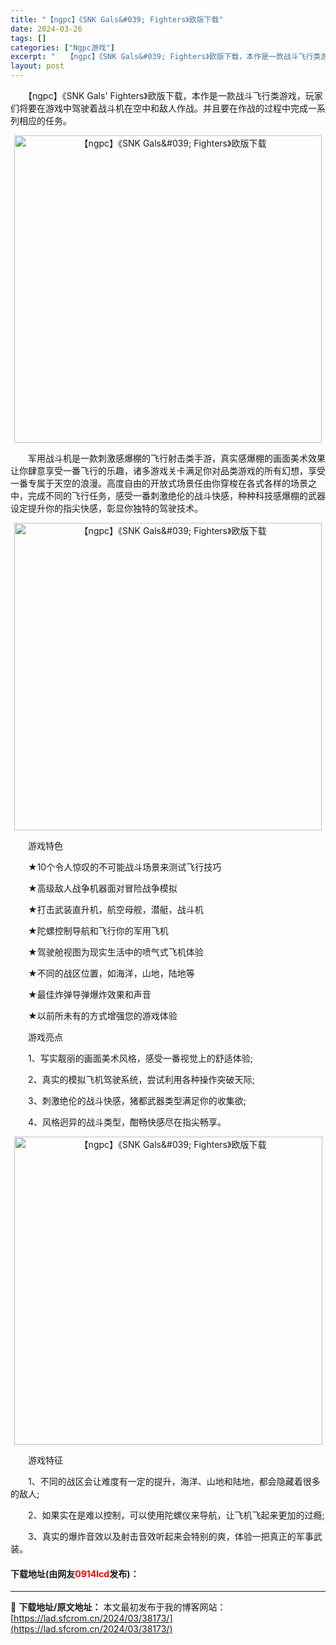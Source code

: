 ```yaml
---
title: "【ngpc】《SNK Gals&#039; Fighters》欧版下载"
date: 2024-03-26
tags: []
categories: ["Ngpc游戏"]
excerpt: "　　【ngpc】《SNK Gals&#039; Fighters》欧版下载，本作是一款战斗飞行类游戏，玩家们将要在游戏中驾驶着战斗机在空中和敌人作战。并且要在作战的过程中完成一系列相应的任务。 　　军用战斗机是一款刺激感爆棚的飞行射击类手游，真实感爆棚的画面美术效果让你肆意享受一番飞行的乐趣，诸多游戏&hellip;"
layout: post
---
```


 <p>　　【ngpc】《SNK Gals&#39; Fighters》欧版下载，本作是一款战斗飞行类游戏，玩家们将要在游戏中驾驶着战斗机在空中和敌人作战。并且要在作战的过程中完成一系列相应的任务。</p> <p align="center"><img align="" border="0" src="https://lad.sfcrom.cn/wp-content/uploads/2024/03/20240326_6602bc645c0ef.png" width="492" alt="【ngpc】《SNK Gals&amp;#039; Fighters》欧版下载" /></p> <p>　　军用战斗机是一款刺激感爆棚的飞行射击类手游，真实感爆棚的画面美术效果让你肆意享受一番飞行的乐趣，诸多游戏关卡满足你对品类游戏的所有幻想，享受一番专属于天空的浪漫。高度自由的开放式场景任由你穿梭在各式各样的场景之中，完成不同的飞行任务，感受一番刺激绝伦的战斗快感，种种科技感爆棚的武器设定提升你的指尖快感，彰显你独特的驾驶技术。</p> <p align="center"><img align="" border="0" src="https://lad.sfcrom.cn/wp-content/uploads/2024/03/20240326_6602bc65006d9.png" width="492" alt="【ngpc】《SNK Gals&amp;#039; Fighters》欧版下载" /></p> <p>　　游戏特色</p> <p>　　★10个令人惊叹的不可能战斗场景来测试飞行技巧</p> <p>　　★高级敌人战争机器面对冒险战争模拟</p> <p>　　★打击武装直升机，航空母舰，潜艇，战斗机</p> <p>　　★陀螺控制导航和飞行你的军用飞机</p> <p>　　★驾驶舱视图为现实生活中的喷气式飞机体验</p> <p>　　★不同的战区位置，如海洋，山地，陆地等</p> <p>　　★最佳炸弹导弹爆炸效果和声音</p> <p>　　★以前所未有的方式增强您的游戏体验</p> <p>　　游戏亮点</p> <p>　　1、写实靓丽的画面美术风格，感受一番视觉上的舒适体验;</p> <p>　　2、真实的模拟飞机驾驶系统，尝试利用各种操作突破天际;</p> <p>　　3、刺激绝伦的战斗快感，猪都武器类型满足你的收集欲;</p> <p>　　4、风格迥异的战斗类型，酣畅快感尽在指尖畅享。</p> <p align="center"><img align="" border="0" src="https://lad.sfcrom.cn/wp-content/uploads/2024/03/20240326_6602bc659804e.png" width="493" alt="【ngpc】《SNK Gals&amp;#039; Fighters》欧版下载" /></p> <p>　　游戏特征</p> <p>　　1、不同的战区会让难度有一定的提升，海洋、山地和陆地，都会隐藏着很多的敌人;</p> <p>　　2、如果实在是难以控制，可以使用陀螺仪来导航，让飞机飞起来更加的过瘾;</p> <p>　　3、真实的爆炸音效以及射击音效听起来会特别的爽，体验一把真正的军事武装。</p> <p><h4>下载地址(由网友<font color="red">0914lcd</font>发布)：</h4></p> 

---
📖 **下载地址/原文地址：** 本文最初发布于我的博客网站：[https://lad.sfcrom.cn/2024/03/38173/](https://lad.sfcrom.cn/2024/03/38173/)
